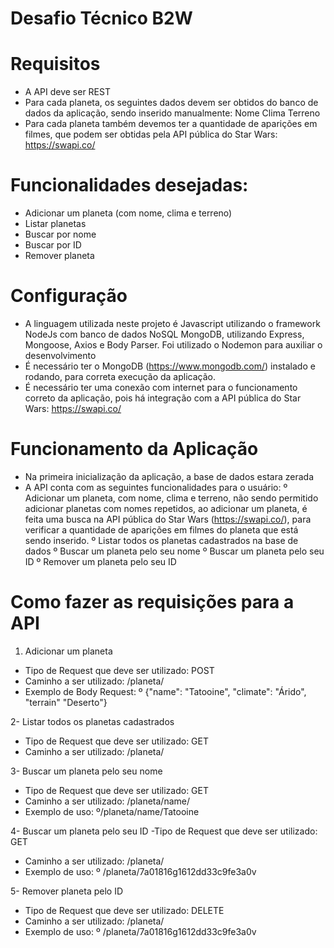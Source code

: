 # Desafio Técnico B2W

# Requisitos
- A API deve ser REST
- Para cada planeta, os seguintes dados devem ser obtidos do banco de dados da aplicação, sendo inserido manualmente:
Nome
Clima
Terreno
- Para cada planeta também devemos ter a quantidade de aparições em filmes, que podem ser obtidas pela API pública do Star Wars:  https://swapi.co/

# Funcionalidades desejadas: 

- Adicionar um planeta (com nome, clima e terreno)
- Listar planetas
- Buscar por nome
- Buscar por ID
- Remover planeta
 
# Configuração
- A linguagem utilizada neste projeto é Javascript utilizando o framework NodeJs com banco de dados NoSQL MongoDB, utilizando Express, Mongoose, Axios e Body Parser. Foi utilizado o Nodemon para auxiliar o desenvolvimento
- É necessário ter o MongoDB (https://www.mongodb.com/) instalado e rodando, para correta execução da aplicação.
- É necessário ter uma conexão com internet para o funcionamento correto da aplicação, pois há integração com a API pública do Star Wars: https://swapi.co/
 
# Funcionamento da Aplicação

- Na primeira inicialização da aplicação,  a base de dados estara zerada
- A API conta com as seguintes funcionalidades para o usuário:
º Adicionar um planeta, com nome, clima e terreno, não sendo permitido adicionar planetas com nomes repetidos, ao adicionar um planeta, é feita uma busca na API pública do Star Wars (https://swapi.co/), para verificar a quantidade de aparições em filmes do planeta que está sendo inserido.
º Listar todos os planetas cadastrados na base de dados
º Buscar um planeta pelo seu nome
º Buscar um planeta pelo seu ID
º Remover um planeta pelo seu ID
# Como fazer as requisições para a API

1. Adicionar um planeta
- Tipo de Request que deve ser utilizado: POST
- Caminho a ser utilizado: /planeta/
- Exemplo de Body Request:
º {"name": "Tatooine", "climate": "Árido", "terrain" "Deserto"}

2- Listar todos os planetas cadastrados
- Tipo de Request que deve ser utilizado: GET
- Caminho a ser utilizado: /planeta/

3- Buscar um planeta pelo seu nome
- Tipo de Request que deve ser utilizado: GET
- Caminho a ser utilizado: /planeta/name/
- Exemplo de uso:
º/planeta/name/Tatooine

4- Buscar um planeta pelo seu ID
-Tipo de Request que deve ser utilizado: GET
- Caminho a ser utilizado: /planeta/
- Exemplo de uso:
º /planeta/7a01816g1612dd33c9fe3a0v

5- Remover planeta pelo ID
- Tipo de Request que deve ser utilizado: DELETE
- Caminho a ser utilizado: /planeta/
- Exemplo de uso:
º /planeta/7a01816g1612dd33c9fe3a0v

